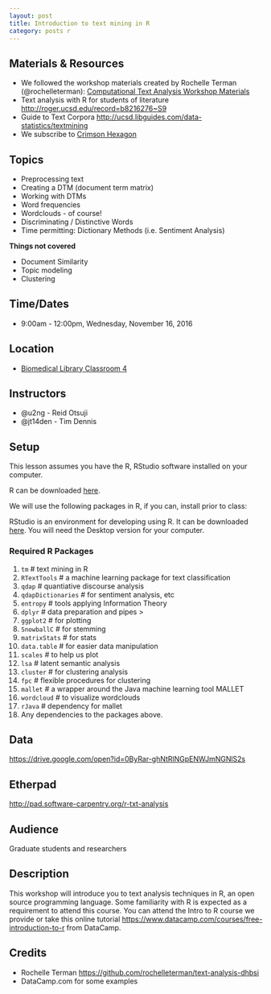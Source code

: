 ```yaml
---
layout: post
title: Introduction to text mining in R
category: posts r
---
```


## Materials & Resources
* We followed the workshop materials created by Rochelle Terman (@rochelleterman): [Computational Text Analysis Workshop Materials
](https://github.com/rochelleterman/text-analysis-dhbsi)
* Text analysis with R for students of literature  <http://roger.ucsd.edu/record=b8216276~S9>
* Guide to Text Corpora <http://ucsd.libguides.com/data-statistics/textmining>
* We subscribe to [Crimson Hexagon](http://ucsd.libguides.com/data-statistics/crimsonhexagon)

## Topics

* Preprocessing text  
* Creating a DTM (document term matrix)
* Working with DTMs
* Word frequencies
* Wordclouds - of course!
* Discriminating / Distinctive Words
* Time permitting: Dictionary Methods (i.e. Sentiment Analysis)

**Things not covered**

* Document Similarity
* Topic modeling
* Clustering

## Time/Dates

* 9:00am - 12:00pm, Wednesday, November 16, 2016

## Location

* [Biomedical Library Classroom 4](http://maps.google.com/maps?q=32.875270,%20-117.236917)

## Instructors

* @u2ng - Reid Otsuji
* @jt14den - Tim Dennis  

## Setup

This lesson assumes you have the R, RStudio software installed on your computer.

R can be downloaded [here](https://cran.r-project.org/mirrors.html).

We will use the following packages in R, if you can, install prior to class:

RStudio is an environment for developing using R. It can be downloaded [here](https://www.rstudio.com/products/rstudio/download/). You will need the Desktop version for your computer.

###  Required R Packages

1. `tm` # text mining in R
2. `RTextTools` # a machine learning package for text classification
3. `qdap` # quantiative discourse analysis
4. `qdapDictionaries` # for sentiment analysis, etc
4. `entropy` # tools applying Information Theory
5. `dplyr` # data preparation and pipes $>$
6. `ggplot2` # for plotting
7. `SnowballC` # for stemming
8. `matrixStats` # for stats
9. `data.table` # for easier data manipulation
10. `scales` # to help us plot
11. `lsa` # latent semantic analysis
12. `cluster` # for clustering analysis
13. `fpc` # flexible procedures for clustering
14. `mallet` # a wrapper around the Java machine learning tool MALLET
15. `wordcloud` # to visualize wordclouds
16. `rJava` # dependency for mallet
17. Any dependencies to the packages above.

## Data

<https://drive.google.com/open?id=0ByRar-ghNtRlNGpENWJmNGNlS2s>

## Etherpad
http://pad.software-carpentry.org/r-txt-analysis

## Audience

Graduate students and researchers

## Description

This workshop will introduce you to text analysis techniques in R, an open source programming language. Some familiarity with R is expected as a requirement to attend this course.  You can attend the Intro to R course we provide or take this online tutorial <https://www.datacamp.com/courses/free-introduction-to-r> from DataCamp.

## Credits

* Rochelle Terman <https://github.com/rochelleterman/text-analysis-dhbsi>
* DataCamp.com for some examples
